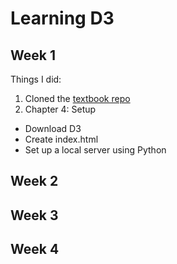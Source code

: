 # Learning D3

## Week 1
Things I did:
1. Cloned the [textbook repo](https://github.com/AllysonRosenthal/d3-book)
2. Chapter 4: Setup
  * Download D3
  * Create index.html
  * Set up a local server using Python

## Week 2

## Week 3

## Week 4
